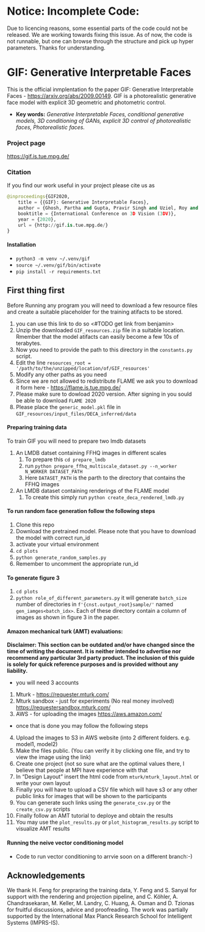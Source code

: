 # Notice: Incomplete Code:

Due to licencing reasons, some essential parts of the code could not be released. We are working towards fixing this issue. As of now, the code is not runnable, but one can browse through the structure and pick up hyper parameters. Thanks for understanding.

# GIF: Generative Interpretable Faces
This is the official inmplentation fo the paper GIF: Generative Interpretable Faces - https://arxiv.org/abs/2009.00149.
GIF is a photorealistic generative face model with explicit 3D geometric and photometric control.
* __Key words:__ _Generative Interpretable Faces, conditional generative models, 3D conditioning of GANs, explicit 3D control of photorealistic faces, Photorealistic faces._
### Project page
https://gif.is.tue.mpg.de/

### Citation
If you find our work useful in your project please cite us as 
```python
@inproceedings{GIF2020,
    title = {{GIF}: Generative Interpretable Faces},
    author = {Ghosh, Partha and Gupta, Pravir Singh and Uziel, Roy and Ranjan, Anurag and Black, Michael J. and Bolkart, Timo},
    booktitle = {International Conference on 3D Vision (3DV)},
    year = {2020},
    url = {http://gif.is.tue.mpg.de/}
}
```
#### Installation
* `python3 -m venv ~/.venv/gif`
* `source ~/.venv/gif/bin/activate`
* `pip install -r requirements.txt`

## First thing first
Before Running any program you will need to download a few resource files and create a suitable placeholder for the training atifacts to be stored.
 1. you can use this link to do so <#TODO get link from benjamin>
 2. Unzip the downloaded `GIF_resources.zip` file in a suitable location. Rmember that the model atifacts can easily become a few 10s of terabytes.
 3. Now you need to provide the path to this directory in the `constants.py` script.
 4. Edit the line `resources_root = '/path/to/the/unzipped/location/of/GIF_resources'`
 5. Modify any other paths as you need
 6. Since we are not allowed to redistribute FLAME we ask you to download it form here - https://flame.is.tue.mpg.de/
 7. Please make sure to dowload 2020 version. After signing in you sould be able to download `FLAME 2020`
 8. Please place the `generic_model.pkl` file in `GIF_resources/input_files/DECA_inferred/data`

#### Preparing training data
To train GIF you will need to prepare two lmdb datasets
1. An LMDB datset containing FFHQ images in different scales
    1. To prepare this `cd prepare_lmdb`
    2. run `python prepare_ffhq_multiscale_dataset.py --n_worker N_WORKER DATASET_PATH`
    3. Here `DATASET_PATH` is the parth to the directory that contains the FFHQ images
2. An LMDB dataset containing renderings of the FLAME model
    1. To create this simply run `python create_deca_rendered_lmdb.py`

#### To run random face generation follow the following steps
1. Clone this repo
2. Download the pretrained model. Please note that you have to download the model with correct run_id 
3. activate your virtual environment
4. `cd plots`
5. `python generate_random_samples.py`
6. Remember to uncomment the appropriate run_id

#### To generate figure 3
1. `cd plots`
2. `python role_of_different_parameters.py`
it will generate `batch_size` number of directories in `f'{cnst.output_root}sample/'` named `gen_iamges<batch_idx>`. Each of these directory contain a column of images as shown in figure 3 in the paper.

#### Amazon mechanical turk (AMT) evaluations:
__Disclaimer: This section can be outdated and/or have changed since the time of writing the document. It is neither intended to advertise nor recommend any particular 3rd party product. The inclusion of this guide is solely for quick reference purposes and is provided without any liability.__
* you will need 3 accounts
1. Mturk - https://requester.mturk.com/
2. Mturk sandbox - just for experiments (No real money involved) https://requestersandbox.mturk.com/
3. AWS - for uploading the images https://aws.amazon.com/

* once that is done you may follow the following steps
4. Upload the images to S3 in AWS website (into 2 different folders. e.g. model1, model2)
5. Make the files public. (You can verify it by clicking one file, and try to view the image using the link)
6. Create one project (not so sure what are the optimal values there, I believe that people at MPI have experience with that
7. In “Design Layout” insert the html code from `mturk/mturk_layout.html` or write your own layout
8. Finally you will have to upload a CSV file which will have s3 or any other public links for images that will be shown to the participants
9. You can generate such links using the `generate_csv.py` or the `create_csv.py` scripts
10. Finally follow an AMT tutorial to deploye and obtain the results
11. You may use the `plot_results.py` or `plot_histogram_results.py` script to visualize AMT results

#### Running the neive vector conditioning model
* Code to run vector conditioning to arrvie soon on a different branch:-)

## Acknowledgements
We thank H. Feng for prepraring the training data, Y. Feng and S. Sanyal for support with the rendering and projection pipeline, and C. Köhler, A. Chandrasekaran, M. Keller, M. Landry, C. Huang, A. Osman and D. Tzionas for fruitful discussions, advice and proofreading. 
The work was partially supported by the International Max Planck Research School for Intelligent Systems (IMPRS-IS).

